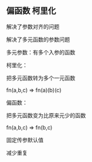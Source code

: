 ## 偏函数 柯里化

解决了参数对齐的问题

解决了多元函数的参数问题

多元参数：有多个入参的函数

柯里化：

把多元函数转为多个一元函数

fn(a,b,c) => fn(a)(b)(c)

偏函数：

把多元函数变为比原来元少的函数

fn(a,b,c) => fn(b,c)

固定传参默认值

减少重复